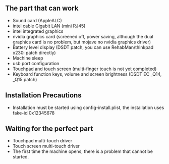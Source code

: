 ## The part that can work
* Sound card (AppleALC)
* intel cable Gigabit LAN (mini RJ45)
* intel integrated graphics
* nvidia graphics card (screened off, power saving, although the dual graphics card is no problem, but mojave no nvidia graphics driver)
* Battery level display (DSDT patch, you can use RehabMan/thinkpad x230i patch directly)
* Machine sleep
* usb port configuration
* Touchpad and touch screen (multi-finger touch is not yet completed)
* Keyboard function keys, volume and screen brightness (DSDT EC _Q14, _Q15 patch)

## Installation Precautions
* Installation must be started using config-install.plist, the installation uses fake-id 0x12345678

## Waiting for the perfect part
* Touchpad multi-touch driver
* Touch screen multi-touch driver
* The first time the machine opens, there is a problem that cannot be started.